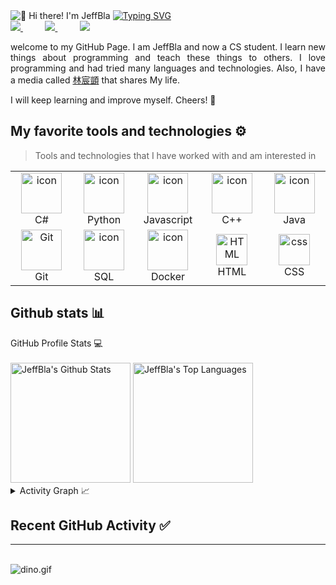 <img src="https://64.media.tumblr.com/04e20b5c4305c7c37c4ea51d3c9d5a46/tumblr_mmwvhaX1CH1r4mh0bo1_500.gifv" alt="👋 Hi there! I'm JeffBla" title="👋 Hi there! I'm JeffBla"/>
<a href="https://git.io/typing-svg"><img src="https://readme-typing-svg.demolab.com?font=Fira+Code&size=28&pause=1000&color=36F7AE&background=000000&vCenter=true&width=435&lines=%E2%9C%8B+Hi+!+I'm+JeffBla" alt="Typing SVG" /></a>

<div align="justify">

<a href="https://www.facebook.com/zippy.lin.3">
<img src="https://img.shields.io/badge/Facebook-1877F2?style=for-the-badge&logo=facebook&logoColor=white">
</a>
</a>
&nbsp;&nbsp;&nbsp;&nbsp;&nbsp;&nbsp;&nbsp;&nbsp;
<a href="https://github.com/JeffBla">
<img src="https://img.shields.io/badge/GitHub-100000?style=for-the-badge&logo=github&logoColor=white">
</a>
&nbsp;&nbsp;&nbsp;&nbsp;&nbsp;&nbsp;&nbsp;&nbsp;
<a href="https://twitter.com/jeff920305">
<img src="https://img.shields.io/badge/Twitter-%231DA1F2.svg?style=for-the-badge&logo=Twitter&logoColor=white">
</a>

</div>
<p></p>
<p align="justify">
welcome to my GitHub Page. I am JeffBla and now a CS student. I learn new things about programming and teach these things to others. I love programming and had tried many languages and technologies. Also, I have a media called <a href="https://www.facebook.com/zippy.lin.3">林宸顗</a> that shares My life.

I will keep learning and improve myself.
Cheers! 🍺

</p>

## My favorite tools and technologies ⚙️

> Tools and technologies that I have worked with and am interested in

<table>
  <tr>
    <td align="center" width="96">
        <img src="https://techstack-generator.vercel.app/csharp-icon.svg" alt="icon" width="65" height="65" />
      <br>C#
    </td>
    <td align="center" width="96">
      <a href="#macropower-tech">
        <img src="https://techstack-generator.vercel.app/python-icon.svg" alt="icon" width="65" height="65" />
      </a>
      <br>Python
    </td>
    <td align="center" width="96">
        <img src="https://techstack-generator.vercel.app/js-icon.svg" alt="icon" width="65" height="65" />
      <br>Javascript
    </td>
    <td align="center" width="96">
        <img src="https://techstack-generator.vercel.app/cpp-icon.svg" alt="icon" width="65" height="65" />
      <br>C++
    </td>
    <td align="center" width="96">
        <img src="https://techstack-generator.vercel.app/java-icon.svg" alt="icon" width="65" height="65" />
      <br>Java
    </td>
  </tr>
  <tr>
    <td align="center" width="96">
        <img src="https://user-images.githubusercontent.com/25181517/192108372-f71d70ac-7ae6-4c0d-8395-51d8870c2ef0.png" width="65" height="65" alt="Git" />
      <br>Git
    </td>
    <td align="center" width="96">
        <img src="https://techstack-generator.vercel.app/mysql-icon.svg" alt="icon" width="65" height="65" />
      <br>SQL
    </td>
    <td align="center" width="96">
        <img src="https://techstack-generator.vercel.app/docker-icon.svg" alt="icon" width="65" height="65" />
      <br>Docker
    </td>
    <td align="center"  width="96">
        <img src="https://skillicons.dev/icons?i=html" width="50" height="50" alt="HTML" />
      <br>HTML
    </td>
    <td align="center" width="96">
        <img src="https://skillicons.dev/icons?i=css" width="50" height="50" alt="css" />
      <br>CSS
    </td>
  </tr>
</table>

## Github stats 📊

  <summary>GitHub Profile Stats 💻</summary>
  <br/>
    <a href="https://github.com/anuraghazra/github-readme-stats"><img alt="JeffBla's Github Stats" src="https://github-readme-stats.vercel.app/api/?username=JeffBla&show_icons=true&count_private=true&theme=tokyonight&hide_border=true&text_color=5CD6C8" height="192px"/></a>
  <a href="https://github.com/anuraghazra/github-readme-stats"><img alt="JeffBla's Top Languages" src="https://github-readme-stats.vercel.app/api/top-langs/?username=JeffBla&langs_count=8&layout=compact&theme=tokyonight&hide_border=true&text_color=5CD6C8&size_weight=0.5&count_weight=0.5" height="192px"/></a>
  <br/>

<details>
  <summary>Activity Graph 📈</summary>
  <br/>

<a href="https://github.com/ashutosh00710/github-readme-activity-graph"><img alt="Jeffbla's Activity Graph" src="https://github-readme-activity-graph.cyclic.app/graph?username=Jeffbla&hide_border=true&line=0BD4C3&theme=tokyo-night" /></a>

</details>

## Recent GitHub Activity ✅

<!--START_SECTION:activity-->

<!--END_SECTION:activity-->

<!-- ## GitHub Profile Trophy 🏆

[![trophy](https://github-profile-trophy.vercel.app/?username=rzashakeri&row=1&margin-w=40)](https://github.com/ryo-ma/github-profile-trophy) -->

<hr/>
<br/>
<img data-target="animated-image.replacedImage" alt="dino.gif" class="AnimatedImagePlayer-animatedImage" src="https://github.com/saadeghi/saadeghi/raw/master/dino.gif" style="display: block; opacity: 1;">
